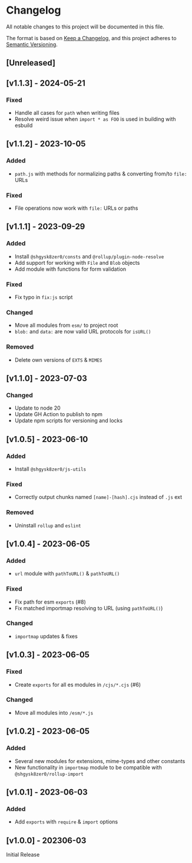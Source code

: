 # Changelog
All notable changes to this project will be documented in this file.

The format is based on [Keep a Changelog](https://keepachangelog.com/en/1.0.0/),
and this project adheres to [Semantic Versioning](https://semver.org/spec/v2.0.0.html).

## [Unreleased]

## [v1.1.3]  - 2024-05-21

### Fixed
- Handle all cases for `path` when writing files
- Resolve weird issue when `import * as FOO` is used in building with esbuild

## [v1.1.2] - 2023-10-05

### Added
- `path.js` with methods for normalizing paths & converting from/to `file:` URLs

### Fixed
- File operations now work with `file:` URLs or paths

## [v1.1.1] - 2023-09-29

### Added
- Install `@shgysk8zer0/consts` and `@rollup/plugin-node-resolve`
- Add support for working with `File` and `Blob` objects
- Add module with functions for form validation

### Fixed
- Fix typo in `fix:js` script

### Changed
- Move all modules from `esm/` to project root
- `blob:` and `data:` are now valid URL protocols for `isURL()`

### Removed
- Delete own versions of `EXTS` & `MIMES`

## [v1.1.0] - 2023-07-03

### Changed
- Update to node 20
- Update GH Action to publish to npm
- Update npm scripts for versioning and locks

## [v1.0.5] - 2023-06-10

### Added
- Install `@shgysk8zer0/js-utils`

### Fixed
- Correctly output chunks named `[name]-[hash].cjs` instead of `.js` ext

### Removed
- Uninstall `rollup` and `eslint`

## [v1.0.4] - 2023-06-05

### Added
- `url` module with `pathToURL()` & `pathToURL()`

### Fixed
- Fix path for esm `exports` (#8)
- Fix matched importmap resolving to URL (using `pathToURL()`)

### Changed

- `importmap` updates & fixes

## [v1.0.3] - 2023-06-05

### Fixed
- Create `exports` for all es modules in `/cjs/*.cjs` (#6)

### Changed
- Move all modules into `/esm/*.js`

## [v1.0.2] - 2023-06-05

### Added
- Several new modules for extensions, mime-types and other constants
- New functionality in `importmap` module to be compatible with `@shgysk8zer0/rollup-import`

## [v1.0.1] - 2023-06-03

### Added
- Add `exports` with `require` & `import` options

## [v1.0.0] - 202306-03

Initial Release
